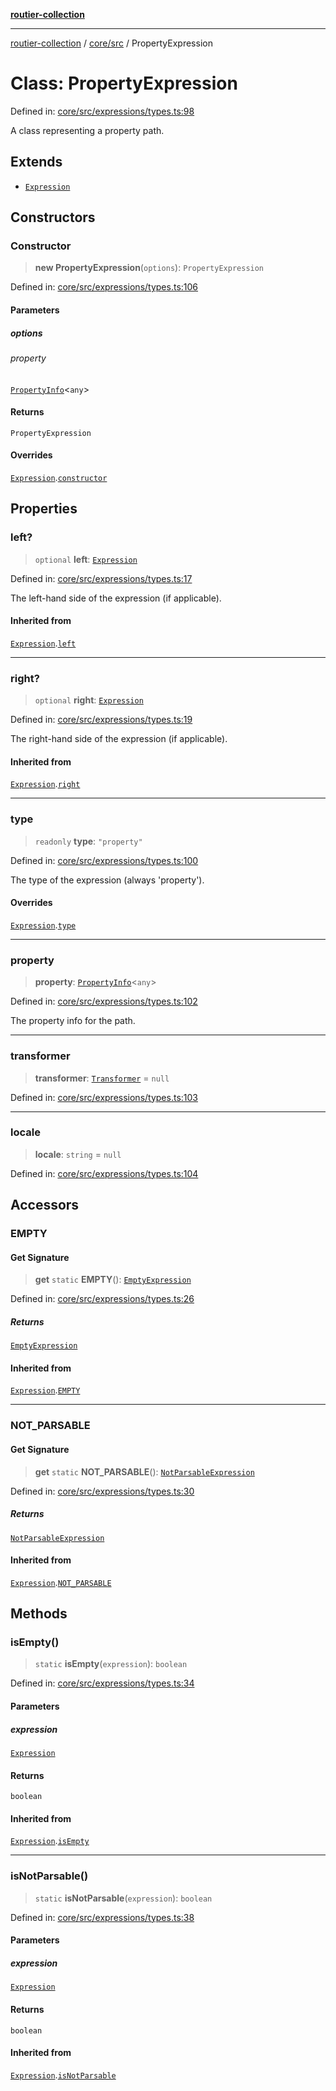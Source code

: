 [**routier-collection**](../../../README.md)

***

[routier-collection](../../../README.md) / [core/src](../README.md) / PropertyExpression

# Class: PropertyExpression

Defined in: [core/src/expressions/types.ts:98](https://github.com/Agrejus/routier/blob/ae307d61bf9883ec014a438be7cbd96d2060d092/core/src/expressions/types.ts#L98)

A class representing a property path.

## Extends

- [`Expression`](Expression.md)

## Constructors

### Constructor

> **new PropertyExpression**(`options`): `PropertyExpression`

Defined in: [core/src/expressions/types.ts:106](https://github.com/Agrejus/routier/blob/ae307d61bf9883ec014a438be7cbd96d2060d092/core/src/expressions/types.ts#L106)

#### Parameters

##### options

###### property

[`PropertyInfo`](PropertyInfo.md)\<`any`\>

#### Returns

`PropertyExpression`

#### Overrides

[`Expression`](Expression.md).[`constructor`](Expression.md#constructor)

## Properties

### left?

> `optional` **left**: [`Expression`](Expression.md)

Defined in: [core/src/expressions/types.ts:17](https://github.com/Agrejus/routier/blob/ae307d61bf9883ec014a438be7cbd96d2060d092/core/src/expressions/types.ts#L17)

The left-hand side of the expression (if applicable).

#### Inherited from

[`Expression`](Expression.md).[`left`](Expression.md#left)

***

### right?

> `optional` **right**: [`Expression`](Expression.md)

Defined in: [core/src/expressions/types.ts:19](https://github.com/Agrejus/routier/blob/ae307d61bf9883ec014a438be7cbd96d2060d092/core/src/expressions/types.ts#L19)

The right-hand side of the expression (if applicable).

#### Inherited from

[`Expression`](Expression.md).[`right`](Expression.md#right)

***

### type

> `readonly` **type**: `"property"`

Defined in: [core/src/expressions/types.ts:100](https://github.com/Agrejus/routier/blob/ae307d61bf9883ec014a438be7cbd96d2060d092/core/src/expressions/types.ts#L100)

The type of the expression (always 'property').

#### Overrides

[`Expression`](Expression.md).[`type`](Expression.md#type)

***

### property

> **property**: [`PropertyInfo`](PropertyInfo.md)\<`any`\>

Defined in: [core/src/expressions/types.ts:102](https://github.com/Agrejus/routier/blob/ae307d61bf9883ec014a438be7cbd96d2060d092/core/src/expressions/types.ts#L102)

The property info for the path.

***

### transformer

> **transformer**: [`Transformer`](../type-aliases/Transformer.md) = `null`

Defined in: [core/src/expressions/types.ts:103](https://github.com/Agrejus/routier/blob/ae307d61bf9883ec014a438be7cbd96d2060d092/core/src/expressions/types.ts#L103)

***

### locale

> **locale**: `string` = `null`

Defined in: [core/src/expressions/types.ts:104](https://github.com/Agrejus/routier/blob/ae307d61bf9883ec014a438be7cbd96d2060d092/core/src/expressions/types.ts#L104)

## Accessors

### EMPTY

#### Get Signature

> **get** `static` **EMPTY**(): [`EmptyExpression`](EmptyExpression.md)

Defined in: [core/src/expressions/types.ts:26](https://github.com/Agrejus/routier/blob/ae307d61bf9883ec014a438be7cbd96d2060d092/core/src/expressions/types.ts#L26)

##### Returns

[`EmptyExpression`](EmptyExpression.md)

#### Inherited from

[`Expression`](Expression.md).[`EMPTY`](Expression.md#empty)

***

### NOT\_PARSABLE

#### Get Signature

> **get** `static` **NOT\_PARSABLE**(): [`NotParsableExpression`](NotParsableExpression.md)

Defined in: [core/src/expressions/types.ts:30](https://github.com/Agrejus/routier/blob/ae307d61bf9883ec014a438be7cbd96d2060d092/core/src/expressions/types.ts#L30)

##### Returns

[`NotParsableExpression`](NotParsableExpression.md)

#### Inherited from

[`Expression`](Expression.md).[`NOT_PARSABLE`](Expression.md#not_parsable)

## Methods

### isEmpty()

> `static` **isEmpty**(`expression`): `boolean`

Defined in: [core/src/expressions/types.ts:34](https://github.com/Agrejus/routier/blob/ae307d61bf9883ec014a438be7cbd96d2060d092/core/src/expressions/types.ts#L34)

#### Parameters

##### expression

[`Expression`](Expression.md)

#### Returns

`boolean`

#### Inherited from

[`Expression`](Expression.md).[`isEmpty`](Expression.md#isempty)

***

### isNotParsable()

> `static` **isNotParsable**(`expression`): `boolean`

Defined in: [core/src/expressions/types.ts:38](https://github.com/Agrejus/routier/blob/ae307d61bf9883ec014a438be7cbd96d2060d092/core/src/expressions/types.ts#L38)

#### Parameters

##### expression

[`Expression`](Expression.md)

#### Returns

`boolean`

#### Inherited from

[`Expression`](Expression.md).[`isNotParsable`](Expression.md#isnotparsable)

